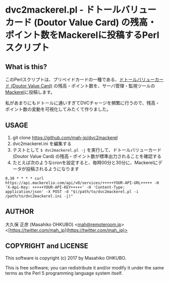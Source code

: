 # dvc2mackerel.pl - ドトールバリューカード (Doutor Value Card) の残高・ポイント数をMackerelに投稿するPerlスクリプト

## What is this?

このPerlスクリプトは、プリペイドカードの一種である、[ドトールバリューカード (Doutor Value Card)](http://doutor.jp/) の残高・ポイント数を、サーバ管理・監視ツールの[Mackerel](https://mackerel.io/ja/)に投稿します。

私があまりにもドトールに通いすぎてDVCチャージを頻繁に行うので、残高・ポイント数の変動を可視化してみたくて作りました。

## USAGE

1. git clone https://github.com/mah-jp/dvc2mackerel
2. dvc2mackerel.ini を編集する
3. テストとして ``$ dvc2mackerel.pl -j`` を実行して、ドトールバリューカード (Doutor Value Card) の残高・ポイント数が標準出力されることを確認する
4. たとえば次のようなcronを設定すると、毎時00分と30分に、Mackerelにデータが投稿されるようになります

```
0,30 * * * * curl https://api.mackerelio.com/api/v0/services/+++++YOUR-API-URL+++++ -H 'X-Api-Key: +++++YOUR-API-KEY+++++' -H 'Content-Type: application/json' -X POST -d "$(/path/to/dvc2mackerel.pl -i /path/to/dvc2mackerel.ini -j)"
```

## AUTHOR

大久保 正彦 (Masahiko OHKUBO) <[mah@remoteroom.jp](mailto:mah@remoteroom.jp)> <[https://twitter.com/mah_jp](https://twitter.com/mah_jp)>

## COPYRIGHT and LICENSE

This software is copyright (c) 2017 by Masahiko OHKUBO.

This is free software; you can redistribute it and/or modify it under the same terms as the Perl 5 programming language system itself.
